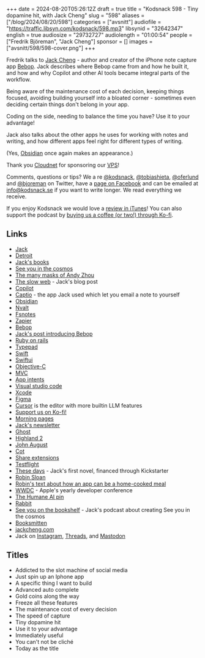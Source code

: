 +++
date = 2024-08-20T05:26:12Z
draft = true
title = "Kodsnack 598 - Tiny dopamine hit, with Jack Cheng"
slug = "598"
aliases = ["/blog/2024/08/20/598"]
categories = ["avsnitt"]
audiofile = "https://traffic.libsyn.com/kodsnack/598.mp3"
libsynid = "32642347"
english = true
audiosize = "29732727"
audiolength = "01:00:54"
people = ["Fredrik Björeman", "Jack Cheng"]
sponsor = []
images = ["avsnitt/598/598-cover.png"]
+++

Fredrik talks to [Jack Cheng](https://www.jackcheng.com/about/) - author and creator of the iPhone note capture app [Bebop](https://www.jackcheng.com/bebop-design-dev-process/). Jack describes where Bebop came from and how he built it, and how and why Copilot and other AI tools became integral parts of the workflow.

Being aware of the maintenance cost of each decision, keeping things focused, avoiding building yourself into a bloated corner - sometimes even deciding certain things don't belong in your app.

Coding on the side, needing to balance the time you have? Use it to your advantage!

Jack also talks about the other apps he uses for working with notes and writing, and how different apps feel right for different types of writing.

(Yes, [Obsidian](https://en.wikipedia.org/wiki/Obsidian_%28software%29) once again makes an appearance.)

Thank you [Cloudnet](http://www.cloudnet.se) for sponsoring our [VPS](http://en.wikipedia.org/wiki/Virtual_private_server)!

Comments, questions or tips? We a	re [@kodsnack](https://www.twitter.com/kodsnack), [@tobiashieta](https://www.twitter.com/tobiashieta), [@oferlund](https://twitter.com/oferlund) and [@bjoreman](https://www.twitter.com/bjoreman) on Twitter, have a [page on Facebook](https://www.facebook.com/kodsnack) and can be emailed at [info@kodsnack.se](mailto:info@kodsnack.se) if you want to write longer. We read everything we receive.

If you enjoy Kodsnack we would love a [review in iTunes](http://itunes.apple.com/se/podcast/kodsnack/id561631498?l=en)! You can also support the podcast by <a href="https://ko-fi.com/kodsnack" rel="payment">buying us a coffee (or two!) through Ko-fi</a>.

## Links ##
* [Jack](https://www.jackcheng.com/about/)
* [Detroit](https://en.wikipedia.org/wiki/Detroit)
* [Jack's books](https://www.jackcheng.com/books/)
* [See you in the cosmos](https://www.jackcheng.com/books/see-you-in-the-cosmos/)
* [The many masks of Andy Zhou](https://www.jackcheng.com/books/the-many-masks-of-andy-zhou/)
* [The slow web](https://www.jackcheng.com/the-slow-web/) - Jack's blog post
* [Copilot](https://en.wikipedia.org/wiki/GitHub_Copilot)
* [Captio](https://captio.co/) - the app Jack used which let you email a note to yourself
* [Obsidian](https://en.wikipedia.org/wiki/Obsidian_%28software%29)
* [Nvalt](https://brettterpstra.com/projects/nvalt/)
* [Fsnotes](https://fsnot.es/)
* [Zapier](https://en.wikipedia.org/wiki/Zapier)
* [Bebop](https://apps.apple.com/us/app/bebop-quick-notes/id6477824795?ref=jackcheng.com)
* [Jack's post introducing Bebop](https://www.jackcheng.com/bebop-design-dev-process/)
* [Ruby on rails](https://en.wikipedia.org/wiki/Ruby_on_Rails)
* [Typepad](https://en.wikipedia.org/wiki/Typepad)
* [Swift](https://en.wikipedia.org/wiki/Swift_%28programming_language%29)
* [Swiftui](https://en.wikipedia.org/wiki/SwiftUI)
* [Objective-C](https://en.wikipedia.org/wiki/Objective-C)
* [MVC](https://en.wikipedia.org/wiki/Model%E2%80%93view%E2%80%93controller)
* [App intents](https://developer.apple.com/documentation/AppIntents)
* [Visual studio code](https://en.wikipedia.org/wiki/Visual_Studio_Code)
* [Xcode](https://en.wikipedia.org/wiki/Xcode)
* [Figma](https://en.wikipedia.org/wiki/Figma)
* [Cursor](https://www.cursor.com/) is the editor with more builtin LLM features
* [Support us on Ko-fi!](https://ko-fi.com/kodsnack)
* [Morning pages](https://juliacameronlive.com/basic-tools/morning-pages/)
* [Jack's newsletter](https://www.jackcheng.com/sunday/)
* [Ghost](https://ghost.org/)
* [Highland 2](https://quoteunquoteapps.com/highland-2/)
* [John August](https://en.wikipedia.org/wiki/John_August)
* [Cot](http://coteditor.com/)
* [Share extensions](https://developer.apple.com/library/archive/documentation/General/Conceptual/ExtensibilityPG/Share.html)
* [Testflight](https://developer.apple.com/testflight/)
* [These days](https://www.kickstarter.com/projects/jackcheng/these-days-a-novel) - Jack's first novel, financed through Kickstarter
* [Robin Sloan](https://www.robinsloan.com/)
* [Robin's text about how an app can be a home-cooked meal](https://www.robinsloan.com/notes/home-cooked-app/)
* [WWDC](https://developer.apple.com/wwdc24/) - Apple's yearly developer conference
* [The Humane AI pin](https://www.theverge.com/24126502/humane-ai-pin-review)
* [Rabbit](https://www.theverge.com/2024/5/2/24147159/rabbit-r1-review-ai-gadget)
* [See you on the bookshelf](https://www.jackcheng.com/podcasts/see-you-on-the-bookshelf/) - Jack's podcast about creating See you in the cosmos
* [Booksmitten](https://booksmitten.us/)
* [jackcheng.com](https://www.jackcheng.com/)
* Jack on [Instagram](https://instagram.com/jackcheng), [Threads](https://www.threads.net/@jackcheng), and [Mastodon](https://indieweb.social/@jackcheng)

## Titles ##
* Addicted to the slot machine of social media
* Just spin up an Iphone app
* A specific thing I want to build
* Advanced auto complete
* Gold coins along the way
* Freeze all these features
* The maintenance cost of every decision
* The speed of capture
* Tiny dopamine hit
* Use it to your advantage
* Immediately useful
* You can't not be cliché
* Today as the title